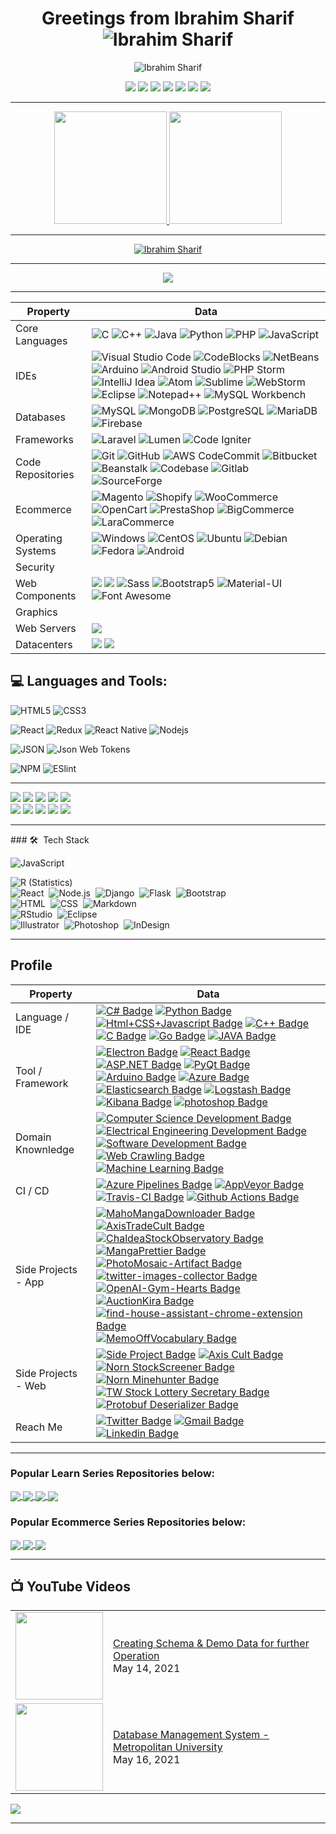 <h1 align="center"> Greetings from Ibrahim Sharif <br/>
    <img src="https://komarev.com/ghpvc/?username=shuvoaftab&label=Profile%20views&color=0e75b6&style=flat" alt="Ibrahim Sharif" />
</h1>
<p align="center">
<img src="https://github.com/shuvoaftab/shuvoaftab/blob/master/images/githubx300.jpg" alt="Ibrahim Sharif" />
</p>

<p align="center">
<a href="https://ibrahimsharif.com"><img src="https://img.shields.io/badge/-ibrahimsharif.com-3423A6?style=flat&logo=Google-Chrome&logoColor=white"/></a>
<a href="https://www.linkedin.com/in/ibrahimsharif"><img src="https://img.shields.io/badge/-Ibrahim Sharif-0077B5?style=flat&logo=Linkedin&logoColor=white"/></a>
<a href="mailto:contact@ibrahimsharif.com"><img src="https://img.shields.io/badge/-contact@ibrahimsharif.com-D14836?style=flat&logo=Gmail&logoColor=white"/></a>
<a href="https://www.instagram.com/ibrahim.ibn.alamgir"><img src="https://img.shields.io/badge/-@ibrahim.ibn.alamgir-E4405F?style=flat&logo=Instagram&logoColor=white"/></a>
<a href="https://www.facebook.com/ibrahim.ibn.alamgir/"><img src="https://img.shields.io/badge/-Ibrahim Sharif-1877F2?style=flat&logo=Facebook&logoColor=white"/></a>
<a href="#"><img src="https://img.shields.io/badge/-@Ibrahim-BD081C?style=flat&logo=Pinterest&logoColor=white"/></a>
<a href="#"><img src="https://img.shields.io/badge/-@Ibrahim-1769FF?style=flat&logo=Behance&logoColor=white"/></a>
</p>
<hr>


<p align="center">
<a href="https://github.com/shuvoaftab">
  <img height="180em" src="https://github-readme-stats-eight-theta.vercel.app/api?username=shuvoaftab&show_icons=true&theme=algolia&include_all_commits=true&count_private=true"/>
  <img height="180em" src="https://github-readme-stats-eight-theta.vercel.app/api/top-langs/?username=shuvoaftab&layout=compact&langs_count=8&theme=algolia"/>
</a>
</p>
<hr>

<p align="center">
  <a href="https://github.com/shuvoaftab">
    <img align="center" src="https://github-readme-streak-stats.herokuapp.com/?user=shuvoaftab&count_private=true&theme=radical" alt="Ibrahim Sharif" />
  </a>
</p>
<hr>

<p align="center">
<img src="https://github-profile-trophy.vercel.app/?username=shuvoaftab&theme=juicyfresh&no-bg=true" />
<hr>

Property                 | Data  
-------------------------|------
Core Languages           |![C](https://img.shields.io/badge/-C-000000?style=flat&logo=c&logoColor=ffffff&labelColor=0078D6) ![C++](https://img.shields.io/badge/-C++-000000?style=flat&logo=C%2B%2B&logoColor=ffffff&labelColor=0078D6) ![Java](https://img.shields.io/badge/-Java-000000?style=flat&logo=Java&logoColor=FFA518&labelColor=0078D6) ![Python](https://img.shields.io/badge/-Python-000000?style=flat&logo=python&labelColor=0078D6&logoColor=ffffff) ![PHP](https://img.shields.io/badge/-PHP-000000?style=flat&logo=php&logoColor=ffffff&labelColor=0078D6) ![JavaScript](https://img.shields.io/badge/-JavaScript-000000?style=flat&logo=javascript&logoColor=ffffff&labelColor=0078D6) 
IDEs                     |![Visual Studio Code](https://img.shields.io/badge/-VSCode-000000?style=flat&logo=visual-studio-code&labelColor=007ACC) ![CodeBlocks](https://img.shields.io/badge/-CodeBlocks-000000?style=flat&logo=CodeBlocks&logoColor=ffffff&labelColor=0078D6) ![NetBeans](https://img.shields.io/badge/-NetBeans-000000?style=flat&logo=NetBeans&logoColor=ffffff&labelColor=0078D6) ![Arduino](https://img.shields.io/badge/-Arduino-000000?style=flat&logo=Arduino&logoColor=ffffff&labelColor=0078D6) ![Android Studio](https://img.shields.io/badge/-Android%20Studio-000000?style=flat&logo=androidstudio&logoColor=ffffff&labelColor=0078D6) ![PHP Storm](https://img.shields.io/badge/-PHP%20Storm-000000?style=flat&logo=phpstorm&logoColor=ffffff&labelColor=0078D6) ![IntelliJ Idea](https://img.shields.io/badge/-IntelliJ%20Idea-000000?style=flat&logo=intellij-idea&logoColor=ffffff&labelColor=0078D6) ![Atom](https://img.shields.io/badge/-Atom-000000?style=flat&logo=atom&logoColor=ffffff&labelColor=0078D6) ![Sublime](https://img.shields.io/badge/-Sublime-000000?style=flat&logo=Sublime&logoColor=ffffff&labelColor=0078D6) ![WebStorm](https://img.shields.io/badge/-WebStorm-000000?style=flat&logo=WebStorm&logoColor=ffffff&labelColor=0078D6) ![Eclipse](https://img.shields.io/badge/-Eclipse-000000?style=flat&logo=Eclipse&logoColor=ffffff&labelColor=0078D6) ![Notepad++](https://img.shields.io/badge/-Notepad++-000000?style=flat&logo=Notepad++&logoColor=ffffff&labelColor=0078D6) ![MySQL Workbench](https://img.shields.io/badge/-MySQL%20Workbench-000000?style=flat&logo=MySQL-Workbench&logoColor=ffffff&labelColor=0078D6) 
Databases                |![MySQL](https://img.shields.io/badge/-MySQL-000000?style=flat&logo=MySQL&logoColor=ffffff&labelColor=0078D6)  ![MongoDB](https://img.shields.io/badge/-MongoDB-000000?style=flat&logo=mongodb&logoColor=ffffff&labelColor=0078D6) ![PostgreSQL](https://img.shields.io/badge/-PostgreSQL-000000?style=flat&logo=PostgreSQL&logoColor=ffffff&labelColor=0078D6)  ![MariaDB](https://img.shields.io/badge/-MariaDB-000000?style=flat&logo=MariaDB&logoColor=ffffff&labelColor=0078D6)  ![Firebase](https://img.shields.io/badge/-Firebase-000000?style=flat&logo=Firebase&logoColor=ffffff&labelColor=0078D6)  
Frameworks               |![Laravel](https://img.shields.io/badge/-Laravel-000000?style=flat-square&logo=Laravel&logoColor=ffffff&labelColor=0078D6) ![Lumen](https://img.shields.io/badge/-Lumen-000000?style=flat&logo=Lumen&logoColor=ffffff&labelColor=0078D6) ![Code Igniter](https://img.shields.io/badge/-Code%20Igniter-000000?style=flat&logo=Code-Igniter&logoColor=ffffff&labelColor=0078D6) 
Code Repositories        |![Git](https://img.shields.io/badge/-Git-000000?style=flat&logo=git&logoColor=F05032&labelColor=ffffff) ![GitHub](https://img.shields.io/badge/-GitHub-000000?style=flat&logo=github&logoColor=000000&labelColor=ffffff) ![AWS CodeCommit](https://img.shields.io/badge/-AWS%20CodeCommit-000000?style=flat&logo=codecommit&logoColor=ffffff&labelColor=0078D6) ![Bitbucket](https://img.shields.io/badge/-Bitbucket-000000?style=flat&logo=Bitbucket&logoColor=ffffff&labelColor=0078D6) ![Beanstalk](https://img.shields.io/badge/-Beanstalk-000000?style=flat&logo=Beanstalk&logoColor=ffffff&labelColor=0078D6) ![Codebase](https://img.shields.io/badge/-Codebase-000000?style=flat&logo=Codebase&logoColor=ffffff&labelColor=0078D6) ![Gitlab](https://img.shields.io/badge/-Gitlab-000000?style=flat&logo=Gitlab&logoColor=ffffff&labelColor=0078D6) ![SourceForge](https://img.shields.io/badge/-SourceForge-000000?style=flat&logo=SourceForge&logoColor=ffffff&labelColor=0078D6) 
Ecommerce                |![Magento](https://img.shields.io/badge/-Magento-000000?style=flat&logo=Magento&logoColor=ffffff&labelColor=0078D6) ![Shopify](https://img.shields.io/badge/-Shopify-000000?style=flat&logo=Shopify&logoColor=ffffff&labelColor=0078D6)  ![WooCommerce](https://img.shields.io/badge/-WooCommerce-000000?style=flat&logo=WooCommerce&logoColor=ffffff&labelColor=0078D6) ![OpenCart](https://img.shields.io/badge/-OpenCart-000000?style=flat&logo=OpenCart&logoColor=ffffff&labelColor=0078D6) ![PrestaShop](https://img.shields.io/badge/-PrestaShop-000000?style=flat&logo=PrestaShop&logoColor=ffffff&labelColor=0078D6) ![BigCommerce](https://img.shields.io/badge/-BigCommerce-000000?style=flat&logo=BigCommerce&logoColor=ffffff&labelColor=0078D6) ![LaraCommerce](https://img.shields.io/badge/-LaraCommerce-000000?style=flat&logo=LaraCommerce&logoColor=ffffff&labelColor=0078D6)
Operating Systems        |![Windows](https://img.shields.io/badge/-Windows-000000?style=flat&logo=windows&logoColor=ffffff&labelColor=0078D6) ![CentOS](https://img.shields.io/badge/-CentOS-000000?style=flat&logo=centos&logoColor=ffffff&labelColor=0078D6) ![Ubuntu](https://img.shields.io/badge/-Ubuntu-000000?style=flat&logo=ubuntu&logoColor=ffffff&labelColor=0078D6) ![Debian](https://img.shields.io/badge/-Debian-000000?style=flat&logo=debian&logoColor=ffffff&labelColor=0078D6) ![Fedora](https://img.shields.io/badge/-Fedora-000000?style=flat&logo=fedora&logoColor=ffffff&labelColor=0078D6) ![Android](https://img.shields.io/badge/-Android-000000?style=flat&logo=android&logoColor=ffffff&labelColor=0078D6) 
Security                 |
Web Components           |<img src="https://img.shields.io/badge/-HTML5-E34F26?style=flat-square&logo=HTML5&logoColor=white"/> <img src="https://img.shields.io/badge/-CSS3-1572B6?style=flat-square&logo=CSS3&logoColor=white"/> ![Sass](https://img.shields.io/badge/-Sass-000000?style=flat&logo=sass&logoColor=ffffff&labelColor=%23CC6699) ![Bootstrap5](https://img.shields.io/badge/-Bootstrap-000000?style=flat&logo=bootstrap&logoColor=ffffff&labelColor=563D7C) ![Material-UI](https://img.shields.io/badge/-Material%20UI-000000?style=flat&logo=Material%20UI&logoColor=ffffff&labelColor=0081CB) ![Font Awesome](https://img.shields.io/badge/-font%20awesome-000000?style=flat&logo=font-awesome&logoColor=339AF0&labelColor=ffffff) 
Graphics                 |
Web Servers              |<img src="https://img.shields.io/badge/-Apache-D22128?style=flat-square&logo=Apache&logoColor=white"/>
Datacenters              |<img src="https://img.shields.io/badge/-OVH%20Cloud-123F6D?style=flat-square&logo=OVH&logoColor=white"/> <img src="https://img.shields.io/badge/-Google%20Cloud-4285F4?style=flat-square&logo=Google%20Cloud&logoColor=white"/>


## 💻 Languages and Tools:

![HTML5](https://img.shields.io/badge/-HTML5-000000?style=flat&logo=html5&logoColor=ffffff&labelColor=E34F26)
![CSS3](https://img.shields.io/badge/-CSS3-000000?style=flat&logo=css3&logoColor=ffffff&labelColor=1572B6)

![React](https://img.shields.io/badge/-React-000000?style=flat&logo=react)
![Redux](https://img.shields.io/badge/-Redux-000000?style=flat&logo=redux&logoColor=764ABC&labelColor=ffffff)
![React Native](https://img.shields.io/badge/-React%20Native-000000?style=flat&logo=react&labelColor=000000)
![Nodejs](https://img.shields.io/badge/-Nodejs-000000?style=flat&logo=Node.js)

![JSON](https://img.shields.io/badge/-JSON-000000?style=flat&logo=JSON&logoColor=000000&labelColor=ffffff)
![Json Web Tokens](https://img.shields.io/badge/-Json%20Web%20Tokens-000000?style=flat&logo=json-web-tokens&logoColor=ffffff&labelColor=000000)


![NPM](https://img.shields.io/badge/-npm-000000?style=flat&logo=npm&labelColor=ffffff)
![ESlint](https://img.shields.io/badge/-ESlint-000000?style=flat&logo=ESlint&labelColor=4B32C3)

<hr>

<p>
    <img src="https://img.shields.io/badge/-NPM-CB3837?style=flat-square&logo=NPM&logoColor=white"/>
    <img src="https://img.shields.io/badge/-Trello-0079BF?style=flat-square&logo=Trello&logoColor=white"/>
    <img src="https://img.shields.io/badge/-Slack-E01563?style=flat-square&logo=Slack&logoColor=white"/>
    <img src="https://img.shields.io/badge/-Sketch-FA6400?style=flat-square&logo=Sketch&logoColor=white"/>
    <img src="https://img.shields.io/badge/-Insomnia-5849BE?style=flat-square&logo=Insomnia&logoColor=white"/><br/>
    <img src="https://img.shields.io/badge/-Vue.js-42B883?style=flat-square&logo=Vue.js&logoColor=white"/>
    <img src="https://img.shields.io/badge/-Storybook-FF4785?style=flat-square&logo=Storybook&logoColor=white"/>
    <img src="https://img.shields.io/badge/-WebPack-1C78C0?style=flat-square&logo=WebPack&logoColor=white"/>
    <img src="https://img.shields.io/badge/-ESLint-4B32C3?style=flat-square&logo=ESLint&logoColor=white"/>
    <img src="https://img.shields.io/badge/-Codacy-222F29?style=flat-square&logo=Codacy&logoColor=white"/>
  </p>
  <hr>
### 🛠 &nbsp;Tech Stack

![JavaScript](https://img.shields.io/badge/-JavaScript-05122A?style=flat&logo=javascript)&nbsp;

![R (Statistics)](https://img.shields.io/badge/-R-05122A?style=flat&logo=R&logoColor=276DC3)\
![React](https://img.shields.io/badge/-React-05122A?style=flat&logo=react)&nbsp;
![Node.js](https://img.shields.io/badge/-Node.js-05122A?style=flat&logo=node.js)&nbsp;
![Django](https://img.shields.io/badge/-Django-05122A?style=flat&logo=django&logoColor=092E20)&nbsp;
![Flask](https://img.shields.io/badge/-Flask-05122A?style=flat&logo=flask)&nbsp;
![Bootstrap](https://img.shields.io/badge/-Bootstrap-05122A?style=flat&logo=bootstrap&logoColor=563D7C)\
![HTML](https://img.shields.io/badge/-HTML-05122A?style=flat&logo=HTML5)&nbsp;
![CSS](https://img.shields.io/badge/-CSS-05122A?style=flat&logo=CSS3&logoColor=1572B6)&nbsp;
![Markdown](https://img.shields.io/badge/-Markdown-05122A?style=flat&logo=markdown)\
![RStudio](https://img.shields.io/badge/-RStudio-05122A?style=flat&logo=rstudio)&nbsp;
![Eclipse](https://img.shields.io/badge/-Eclipse-05122A?style=flat&logo=eclipse-ide&logoColor=2C2255)\
![Illustrator](https://img.shields.io/badge/-Illustrator-05122A?style=flat&logo=adobe-illustrator)&nbsp;
![Photoshop](https://img.shields.io/badge/-Photoshop-05122A?style=flat&logo=adobe-photoshop)&nbsp;
![InDesign](https://img.shields.io/badge/-InDesign-05122A?style=flat&logo=adobe-indesign)
<hr>

## Profile
Property                 | Data  
-------------------------|------
Language / IDE           | [![C# Badge](https://img.shields.io/badge/-Visual%20Studio-239120?style=flat&logo=C-Sharp&logoColor=white)](https://github.com/search?l=C%23&q=user%3Azmcx16&type=Repositories) [![Python Badge](https://img.shields.io/badge/-PyCharm-3776AB?style=flat&logo=Python&logoColor=white)](https://github.com/search?l=Python&q=user%3Azmcx16&type=Repositories) [![Html+CSS+Javascript Badge](https://img.shields.io/badge/-Visual%20Studio%20Code-F7DF1E?style=flat&logo=Javascript&logoColor=white)](https://github.com/search?l=JavaScript&q=user%3Azmcx16&type=Repositories) [![C++ Badge](https://img.shields.io/badge/-Visual%20Studio-00599C?style=flat&logo=C%2B%2B&logoColor=white)](https://github.com/search?q=user%3Azmcx16&type=Repositories) [![C Badge](https://img.shields.io/badge/-Visual%20Studio-A8B9CC?style=flat&logo=C&logoColor=white)](https://github.com/search?q=user%3Azmcx16&type=Repositories) [![Go Badge](https://img.shields.io/badge/-Visual%20Studio%20Code-00ADD8?style=flat&logo=Go&logoColor=white)](https://github.com/search?l=Go&q=user%3Azmcx16&type=Repositories) [![JAVA Badge](https://img.shields.io/badge/-Eclipse-007396?style=flat&logo=JAVA&logoColor=white)](https://github.com/search?q=user%3Azmcx16&type=Repositories)
Tool / Framework         | [![Electron Badge](https://img.shields.io/badge/-Electron-47848F?style=flat&logo=Electron&logoColor=white)](https://github.com/zmcx16/MangaPrettier) [![React Badge](https://img.shields.io/badge/-React-61DAFB?style=flat&logo=Electron&logoColor=white)](https://github.com/zmcx16/AxisCult) [![ASP.NET Badge](https://img.shields.io/badge/-ASP.NET-5C2D91?style=flat&logo=.net&logoColor=white)](https://github.com/search?q=user%3Azmcx16&type=Repositories) [![PyQt Badge](https://img.shields.io/badge/-PyQt-41CD52?style=flat&logo=Qt&logoColor=white)](https://github.com/zmcx16/AxisTradeCult) [![Arduino Badge](https://img.shields.io/badge/-Arduino-00979D?style=flat&logo=Arduino&logoColor=white)](https://github.com/search?q=user%3Azmcx16&type=Repositories) [![Azure Badge](https://img.shields.io/badge/-Microsoft%20Azure-0089D6?style=flat&logo=Microsoft-Azure&logoColor=white)](https://github.com/search?q=user%3Azmcx16&type=Repositories) [![Elasticsearch Badge](https://img.shields.io/badge/-Elasticsearch-005571?style=flat&logo=Elasticsearch&logoColor=white)](https://github.com/search?q=user%3Azmcx16&type=Repositories) [![Logstash Badge](https://img.shields.io/badge/-Logstash-F2BD1A?style=flat&logo=Logstash&logoColor=white)](https://github.com/search?q=user%3Azmcx16&type=Repositories) [![Kibana Badge](https://img.shields.io/badge/-Kibana-E8478B?style=flat&logo=Kibana&logoColor=white)](https://github.com/search?q=user%3Azmcx16&type=Repositories) [![photoshop Badge](https://img.shields.io/badge/-Photoshop-26C9FF?style=flat&logo=Adobe-Photoshop&logoColor=white)](https://github.com/search?q=user%3Azmcx16&type=Repositories)
Domain Knownledge        | [![Computer Science Development Badge](https://img.shields.io/badge/-Computer%20Science-FAB040?style=flat&logoColor=white)](https://github.com/search?q=user%3Azmcx16&type=Repositories) [![Electrical Engineering Development Badge](https://img.shields.io/badge/-Electrical%20Engineering-4C8CBF?style=flat&logoColor=white)](https://github.com/search?q=user%3Azmcx16&type=Repositories) [![Software Development Badge](https://img.shields.io/badge/-Software%20Development-FF6600?style=flat&logoColor=white)](https://github.com/search?q=user%3Azmcx16&type=Repositories) [![Web Crawling Badge](https://img.shields.io/badge/-Web%20Crawling-036CB5?style=flat&logoColor=white)](https://project.zmcx16.moe/?page=mahomangadownloader) [![Machine Learning Badge](https://img.shields.io/badge/-Machine%20Learning-01D277?style=flat&logoColor=white)](https://github.com/zmcx16/AxisTradeCult)
CI / CD                  | [![Azure Pipelines Badge](https://img.shields.io/badge/-Azure%20Pipelines-2560E0?style=flat&logo=Azure-Pipelines&logoColor=white)](https://github.com/search?q=user%3Azmcx16&type=Repositories) [![AppVeyor Badge](https://img.shields.io/badge/-AppVeyor-00B3E0?style=flat&logo=AppVeyor&logoColor=white)](https://github.com/zmcx16/MemoOffVocabulary) [![Travis-CI Badge](https://img.shields.io/badge/-Travis%20CI-3EAAAF?style=flat&logo=Travis-CI&logoColor=white)](https://github.com/zmcx16/MangaPrettier) [![Github Actions Badge](https://img.shields.io/badge/-Github%20Actions-2088FF?style=flat&logo=Github-Actions&logoColor=white)](https://github.com/zmcx16/zmcx16)
Side Projects - App <img width=200/> | [![MahoMangaDownloader Badge](https://img.shields.io/badge/-MahoMangaDownloader-lightskyblue?style=flat&logoColor=white)](https://project.zmcx16.moe/?page=mahomangadownloader) [![AxisTradeCult Badge](https://img.shields.io/badge/-AxisTradeCult-darkorange?style=flat&logoColor=white)](https://github.com/zmcx16/AxisTradeCult) [![ChaldeaStockObservatory Badge](https://img.shields.io/badge/-ChaldeaStockObservatory-lightsteelblue?style=flat&logoColor=white)](https://github.com/zmcx16/ChaldeaStockObservatory) [![MangaPrettier Badge](https://img.shields.io/badge/-MangaPrettier-orange?style=flat&logoColor=white)](https://github.com/zmcx16/MangaPrettier) [![PhotoMosaic-Artifact Badge](https://img.shields.io/badge/-PhotoMosaic%20Artifact-deepskyblue?style=flat&logoColor=white)](https://github.com/zmcx16/PhotoMosaic-Artifact) [![twitter-images-collector Badge](https://img.shields.io/badge/-twitter%20images%20collector-00ACED?style=flat&logoColor=white)](https://github.com/zmcx16/twitter-images-collector) [![OpenAI-Gym-Hearts Badge](https://img.shields.io/badge/-OpenAI%20Gym%20Hearts-darkslateblue?style=flat&logoColor=white)](https://github.com/zmcx16/OpenAI-Gym-Hearts) [![AuctionKira Badge](https://img.shields.io/badge/-AuctionKira-3CC377?style=flat&logoColor=white)](https://github.com/zmcx16/AuctionKira) [![find-house-assistant-chrome-extension Badge](https://img.shields.io/badge/-find%20house%20assistant%20chrome%20extension-yellowgreen?style=flat&logoColor=white)](https://github.com/zmcx16/find-house-assistant-chrome-extension) [![MemoOffVocabulary Badge](https://img.shields.io/badge/-MemoOffVocabulary-magenta?style=flat&logoColor=white)](https://github.com/zmcx16/MemoOffVocabulary)   
Side Projects - Web      | [![Side Project Badge](https://img.shields.io/badge/-project.zmcx16.moe-00fa9a?style=flat&logoColor=white)](https://project.zmcx16.moe/) [![Axis Cult Badge](https://img.shields.io/badge/-Axis%20Cult-00eeff?style=flat&logoColor=white)](https://axiscult.zmcx16.moe/) [![Norn StockScreener Badge](https://img.shields.io/badge/-Norn%20StockScreener-90ee90?style=flat&logoColor=white)](https://norn-stockscreener.zmcx16.moe/) [![Norn Minehunter Badge](https://img.shields.io/badge/-Norn%20Minehunter-gold?style=flat&logoColor=white)](https://norn-minehunter.zmcx16.moe/) [![TW Stock Lottery Secretary Badge](https://img.shields.io/badge/-TW%20Stock%20Lottery%20Secretary-3b5998?style=flat&logoColor=white)](https://www.facebook.com/%E8%82%A1%E7%A5%A8%E6%8A%BD%E7%B1%A4%E5%B0%8F%E7%A7%98%E6%9B%B8-115560563215006/) [![Protobuf Deserializer Badge](https://img.shields.io/badge/-Protobuf%20Deserializer-red?style=flat&logoColor=white)](https://protobuf-deserializer.zmcx16.moe/)
Reach Me                 | [![Twitter Badge](https://img.shields.io/badge/-zmcx16-00acee?style=flat&logo=twitter&logoColor=white)](https://twitter.com/zmcx16/) [![Gmail Badge](https://img.shields.io/badge/-zmcx16-e54448?style=flat&logo=Gmail&logoColor=white)](mailto:zmcx16@gmail.com) [![Linkedin Badge](https://img.shields.io/badge/-zmcx16-blue?style=flat&logo=Linkedin&logoColor=white)](https://www.linkedin.com/in/shunningyou/)
<hr>



### Popular Learn Series Repositories below:
  
<a href="https://github.com/shuvoaftab/LearnMySQL">
  <img align="center" src="https://github-readme-stats.vercel.app/api/pin/?username=shuvoaftab&repo=LearnMySQL&theme=tokyonight" />
</a>

<a href="https://github.com/shuvoaftab/LearnPython">
 <img align="center" src="https://github-readme-stats.vercel.app/api/pin/?username=shuvoaftab&repo=LearnPython&theme=tokyonight" />
</a>

<a href="https://github.com/shuvoaftab/LearnPHP">
  <img align="center" src="https://github-readme-stats.vercel.app/api/pin/?username=shuvoaftab&repo=LearnPHP&theme=tokyonight" />
</a>

<a href="https://github.com/shuvoaftab/OOP46">
 <img align="center" src="https://github-readme-stats.vercel.app/api/pin/?username=shuvoaftab&repo=OOP46&theme=tokyonight" />
</a>

### Popular Ecommerce Series Repositories below:

<a href="https://github.com/shuvoaftab/magento2">
 <img align="center" src="https://github-readme-stats.vercel.app/api/pin/?username=shuvoaftab&repo=Magento2&theme=tokyonight" />
</a>

<a href="https://github.com/shuvoaftab/woocommerce-snippets">
 <img align="center" src="https://github-readme-stats.vercel.app/api/pin/?username=shuvoaftab&repo=Woocommerce-Snippets&theme=tokyonight" />
</a>

<a href="https://github.com/shuvoaftab/opencart-snippets">
 <img align="center" src="https://github-readme-stats.vercel.app/api/pin/?username=shuvoaftab&repo=Opencart-Snippets&theme=tokyonight" />
</a>
<hr>



## 📺 YouTube Videos

<table>
  <tbody>
<!-- YOUTUBE:START -->
<tr><td><a href="https://www.youtube.com/watch?v=VaxsQBr4vKM"><img width="140px" src="http://i3.ytimg.com/vi/VaxsQBr4vKM/hqdefault.jpg"></a></td>
<td><a href="https://www.youtube.com/watch?v=VaxsQBr4vKM">Creating Schema & Demo Data for further Operation</a><br/>May 14, 2021</td></tr>
    
 <tr><td><a href="https://www.youtube.com/watch?v=mNRjqFomP-8"><img width="140px" src="http://i3.ytimg.com/vi/mNRjqFomP-8/hqdefault.jpg"></a></td>
<td><a href="https://www.youtube.com/watch?v=mNRjqFomP-8">Database Management System - Metropolitan University</a><br/>May 16, 2021</td></tr>
<!-- YOUTUBE:END -->
</tbody>
  </table>

[<img src="https://img.shields.io/badge/-Subscribe-red?style=for-the-badge&logo=youtube&logoColor=white"/>](https://www.youtube.com/user/mribrahimsharif?sub_confirmation=1)

<hr>

